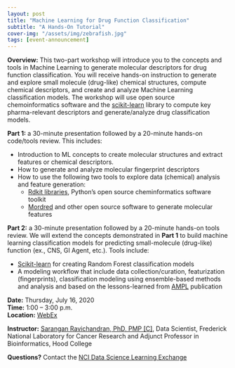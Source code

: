 ```yaml
---
layout: post
title: "Machine Learning for Drug Function Classification"
subtitle: "A Hands-On Tutorial"
cover-img: "/assets/img/zebrafish.jpg"
tags: [event-announcement]
---
```


**Overview:** This two-part workshop will introduce you to the concepts and tools in Machine Learning to generate molecular descriptors for drug function classification. You will receive hands-on instruction to generate and explore small molecule (drug-like) chemical structures, compute chemical descriptors, and create and analyze Machine Learning classification models. The workshop will use open source chemoinformatics software and the [scikit-learn](https://scikit-learn.org/stable) library to compute key pharma-relevant descriptors and generate/analyze drug classification models.

**Part 1:** a 30-minute presentation followed by a 20-minute hands-on code/tools review. This includes:

- Introduction to ML concepts to create molecular structures and extract features or chemical descriptors.
- How to generate and analyze molecular fingerprint descriptors
- How to use the following two tools to explore data (chemical) analysis and feature generation:
  - [Rdkit libraries](https://www.rdkit.org), Python’s open source cheminformatics software toolkit
  - [Mordred](https://jcheminf.biomedcentral.com/articles/10.1186/s13321-018-0258-y) and other open source software to generate molecular features

**Part 2:** a 30-minute presentation followed by a 20-minute hands-on tools review. We will extend the concepts demonstrated in **Part 1** to build machine learning classification models for predicting small-molecule (drug-like) function (ex., CNS, GI Agent, etc.). Tools include:

- [Scikit-learn](https://scikit-learn.org/stable) for creating Random Forest classification models
- A modeling workflow that include data collection/curation, featurization (fingerprints), classification modeling using ensemble-based methods and analysis and based on the lessons-learned from [AMPL](https://pubmed.ncbi.nlm.nih.gov/32243153) publication

**Date:** Thursday, July 16, 2020  
**Time:** 1:00 – 3:00 p.m.  
**Location:** [WebEx](https://cbiit.webex.com/cbiit/onstage/g.php?MTID=ec49655dcf363b2d5fb850f884c5ce3be)  

**Instructor:** [Sarangan Ravichandran, PhD, PMP [C]](https://sites.google.com/site/sakaravi), Data Scientist, Frederick National Laboratory for Cancer Research and Adjunct Professor in Bioinformatics, Hood College

**Questions?** Contact the [NCI Data Science Learning Exchange](mailto:NCIDataScienceLearningExchange@mail.nih.gov)
